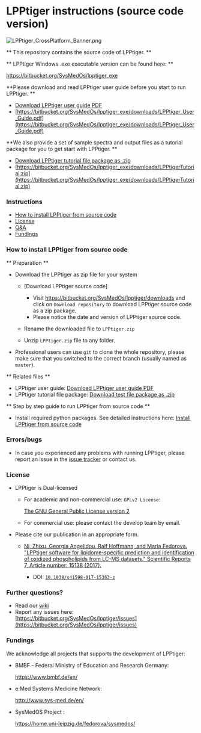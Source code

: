 # LPPtiger instructions (source code version) #

![LPPtiger_CrossPlatform_Banner.png](https://bitbucket.org/repo/b8ygkn/images/462710922-LPPtiger_CrossPlatform_Banner.png)

** This repository contains the source code of LPPtiger. **

** LPPtiger Windows .exe executable version can be found here: **

https://bitbucket.org/SysMedOs/lpptiger_exe



**Please download and read LPPtiger user guide before you start to run LPPtiger. **

+ [Download LPPtiger user guide PDF](https://bitbucket.org/SysMedOs/lpptiger_exe/downloads/LPPtiger_User_Guide.pdf)
+ [https://bitbucket.org/SysMedOs/lpptiger_exe/downloads/LPPtiger_User_Guide.pdf](https://bitbucket.org/SysMedOs/lpptiger_exe/downloads/LPPtiger_User_Guide.pdf)

**We also provide a set of sample spectra and output files as a tutorial package for you to get start with LPPtiger. **

+ [Download LPPtiger tutorial file package as .zip](https://bitbucket.org/SysMedOs/lpptiger_exe/downloads/LPPtigerTutorial.zip)
+ [https://bitbucket.org/SysMedOs/lpptiger_exe/downloads/LPPtigerTutorial.zip](https://bitbucket.org/SysMedOs/lpptiger_exe/downloads/LPPtigerTutorial.zip)



### Instructions ###


* [How to install LPPtiger from source code](#markdown-header-how-to-install-lpptiger-from-source-code)
* [License](#markdown-header-license)
* [Q&A](#markdown-header-further-questions)
* [Fundings](#markdown-header-fundings)



### How to install LPPtiger from source code ###
** Preparation **

+ Download the LPPtiger as zip file for your system

    - [Download LPPtiger source code]

        + Visit https://bitbucket.org/SysMedOs/lpptiger/downloads and click on `Download repository` to download LPPtiger source code as a zip package.
        + Please notice the date and version of LPPtiger source code.

    - Rename the downloaded file to `LPPtiger.zip`
    - Unzip `LPPtiger.zip` file to any folder.

+ Professional users can use `git` to clone the whole repository, please make sure that you switched to the correct branch (usually named as `master`).

** Related files **

+ LPPtiger user guide: [Download LPPtiger user guide PDF](https://bitbucket.org/SysMedOs/lpptiger_exe/downloads/LPPtiger_User_Guide.pdf)
+ LPPtiger tutorial file package: [Download test file package as .zip](https://bitbucket.org/SysMedOs/lpptiger_exe/downloads/LPPtigerTutorial.zip)

** Step  by step guide to run LPPtiger from source code **

+ Install required python packages. See detailed instructions here: [Install LPPtiger from source code](https://bitbucket.org/SysMedOs/lpptiger/wiki/Install%20LPPtiger%20from%20source%20code)



### Errors/bugs ###
    
+ In case you experienced any problems with running LPPtiger, please report an issue in the [issue tracker](https://bitbucket.org/SysMedOs/lpptiger/issues) or contact us.

### License ###

+ LPPtiger is Dual-licensed
    * For academic and non-commercial use: `GPLv2 License`: 
    
        [The GNU General Public License version 2](https://www.gnu.org/licenses/old-licenses/gpl-2.0.en.html)

    * For commercial use: please contact the develop team by email.

+ Please cite our publication in an appropriate form. 

     + [Ni, Zhixu, Georgia Angelidou, Ralf Hoffmann, and Maria Fedorova. "LPPtiger software for lipidome-specific prediction and identification of oxidized phospholipids from LC-MS datasets." Scientific Reports 7, Article number: 15138 (2017).](https://www.nature.com/articles/s41598-017-15363-z)
    
        * DOI: [`10.1038/s41598-017-15363-z`](https://www.nature.com/articles/s41598-017-15363-z)


### Further questions? ###

* Read our [wiki](https://bitbucket.org/SysMedOs/lpptiger/wiki/Home)
* Report any issues here: [https://bitbucket.org/SysMedOs/lpptiger/issues](https://bitbucket.org/SysMedOs/lpptiger/issues)


### Fundings ###
We acknowledge all projects that supports the development of LPPtiger:

+ BMBF - Federal Ministry of Education and Research Germany:

    https://www.bmbf.de/en/

+ e:Med Systems Medicine Network:

    http://www.sys-med.de/en/

+ SysMedOS Project : 

    https://home.uni-leipzig.de/fedorova/sysmedos/